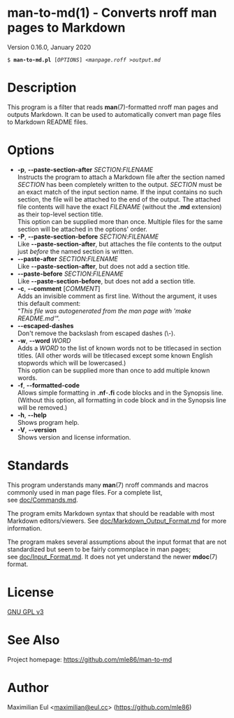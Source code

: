 [//]: # (This file was autogenerated from the man page with 'make README.md')

# man-to-md(1) - Converts nroff man pages to Markdown

Version 0.16.0, January 2020

<pre><code>$ <b>man-to-md.pl</b> [<i>OPTIONS</i>] &lt;<i>manpage.roff</i> &gt;<i>output.md</i></code></pre>

<a name="description"></a>

# Description

This program is a filter
that reads **man**(7)-formatted nroff man pages
and outputs Markdown.
It can be used to automatically convert
man page files
to Markdown README files.

<a name="options"></a>

# Options


* **-p**, **--paste-section-after** _SECTION_:_FILENAME_  
  Instructs the program to attach a Markdown file
  after the section named _SECTION_
  has been completely written to the output.
  _SECTION_ must be an exact match of the input section name.
  If the input contains no such section,
  the file will be attached to the end of the output.
  The attached file contents will have the exact _FILENAME_ (without the **.md** extension)
  as their top-level section title.  
  This option can be supplied more than once.
  Multiple files for the same section will be attached in the options' order.
* **-P**, **--paste-section-before** _SECTION_:_FILENAME_  
  Like **--paste-section-after**,
  but attaches the file contents
  to the output
  just _before_ the named section is written.
* **--paste-after** _SECTION_:_FILENAME_  
  Like **--paste-section-after**, but does not add a section title.
* **--paste-before** _SECTION_:_FILENAME_  
  Like **--paste-section-before**, but does not add a section title.
* **-c**, **--comment** [_COMMENT_]  
  Adds an invisible comment as first line.
  Without the argument, it uses this default comment:  
  “_This file was autogenerated from the man page with 'make README.md'_”.
* **--escaped-dashes**  
  Don't remove the backslash from escaped dashes (\\-).
* **-w**, **--word** _WORD_  
  Adds a _WORD_ to the list of known words
  not to be titlecased in section titles.
  (All other words will be titlecased
  except some known English stopwords which will be lowercased.)  
  This option can be supplied more than once
  to add multiple known words.
* **-f**, **--formatted-code**  
  Allows simple formatting in **.nf**-**.fi** code blocks
  and in the Synopsis line.
  (Without this option,
  all formatting in code block and in the Synopsis line
  will be removed.)
* **-h**, **--help**  
  Shows program help.
* **-V**, **--version**  
  Shows version and license information.

<a name="standards"></a>

# Standards

This program understands many **man**(7) nroff commands and macros
commonly used in man page files.
For a complete list, see&nbsp;[doc/Commands.md](doc/Commands.md).

The program emits Markdown syntax
that should be readable with most Markdown editors/viewers.
See&nbsp;[doc/Markdown_Output_Format.md](doc/Markdown_Output_Format.md)
for more information.

The program makes several assumptions about the input format
that are not standardized
but seem to be fairly commonplace
in man pages; see&nbsp;[doc/Input_Format.md](doc/Input_Format.md).
It does not yet understand the newer **mdoc**(7) format.

<a name="license"></a>

# License

[GNU GPL v3](http://gnu.org/licenses/gpl.html)

<a name="see-also"></a>

# See Also

Project homepage:
https://github.com/mle86/man-to-md

<a name="author"></a>

# Author

Maximilian Eul
&lt;[maximilian@eul.cc](mailto:maximilian@eul.cc)&gt;
(https://github.com/mle86)
